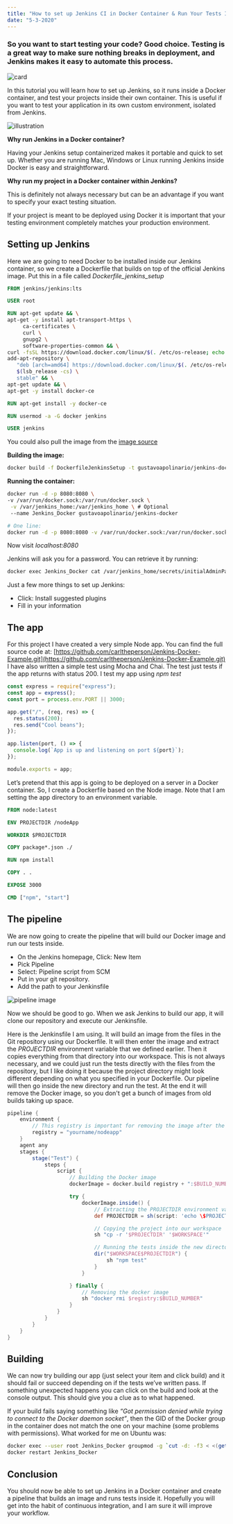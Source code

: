 ```yaml
---
title: "How to set up Jenkins CI in Docker Container & Run Your Tests Inside Their Own Container"
date: "5-3-2020"
---
```


### So you want to start testing your code? Good choice. Testing is a great way to make sure nothing breaks in deployment, and Jenkins makes it easy to automate this process.

![card](/media/jenkins-in-docker-and-tests-inside-own-container/card.jpeg)

In this tutorial you will learn how to set up Jenkins, so it runs inside a Docker container, and test your projects inside their own container. This is useful if you want to test your application in its own custom environment, isolated from Jenkins.

![illustration](/media/jenkins-in-docker-and-tests-inside-own-container/illustration.jpeg)

**Why run Jenkins in a Docker container?**

Having your Jenkins setup containerized makes it portable and quick to set up. Whether you are running Mac, Windows or Linux running Jenkins inside Docker is easy and straightforward.

**Why run my project in a Docker container within Jenkins?**

This is definitely not always necessary but can be an advantage if you want to specify your exact testing situation.

If your project is meant to be deployed using Docker it is important that your testing environment completely matches your production environment.

## Setting up Jenkins

Here we are going to need Docker to be installed inside our Jenkins container, so we create a Dockerfile that builds on top of the official Jenkins image. Put this in a file called _Dockerfile_jenkins_setup_

```dockerfile
FROM jenkins/jenkins:lts

USER root

RUN apt-get update && \
apt-get -y install apt-transport-https \
     ca-certificates \
     curl \
     gnupg2 \
     software-properties-common && \
curl -fsSL https://download.docker.com/linux/$(. /etc/os-release; echo "$ID")/gpg > /tmp/dkey; apt-key add /tmp/dkey && \
add-apt-repository \
   "deb [arch=amd64] https://download.docker.com/linux/$(. /etc/os-release; echo "$ID") \
   $(lsb_release -cs) \
   stable" && \
apt-get update && \
apt-get -y install docker-ce

RUN apt-get install -y docker-ce

RUN usermod -a -G docker jenkins

USER jenkins
```

You could also pull the image from the [image source](https://hub.docker.com/r/gustavoapolinario/jenkins-docker/dockerfile?ref=hackernoon.com)

**Building the image:**

```bash
docker build -f DockerfileJenkinsSetup -t gustavoapolinario/jenkins-docker .
```

**Running the container:**

```bash
docker run -d -p 8080:8080 \
-v /var/run/docker.sock:/var/run/docker.sock \
 -v /var/jenkins_home:/var/jenkins_home \ # Optional
 --name Jenkins_Docker gustavoapolinario/jenkins-docker

# One line:
docker run -d -p 8080:8080 -v /var/run/docker.sock:/var/run/docker.sock -v /var/jenkins_home:/var/jenkins_home --name Jenkins_Docker gustavoapolinario/jenkins-docker
```

Now visit _localhost:8080_

Jenkins will ask you for a password. You can retrieve it by running:

```bash
docker exec Jenkins_Docker cat /var/jenkins_home/secrets/initialAdminPassword
```

Just a few more things to set up Jenkins:

- Click: Install suggested plugins
- Fill in your information

## The app

For this project I have created a very simple Node app. You can find the full source code at: [https://github.com/carltheperson/Jenkins-Docker-Example.git](https://github.com/carltheperson/Jenkins-Docker-Example.git)
I have also written a simple test using Mocha and Chai. The test just tests if the app returns with status 200. I test my app using _npm test_

```javascript
const express = require("express");
const app = express();
const port = process.env.PORT || 3000;

app.get("/", (req, res) => {
  res.status(200);
  res.send("Cool beans");
});

app.listen(port, () => {
  console.log(`App is up and listening on port ${port}`);
});

module.exports = app;
```

Let’s pretend that this app is going to be deployed on a server in a Docker container. So, I create a Dockerfile based on the Node image. Note that I am setting the app directory to an environment variable.

```dockerfile
FROM node:latest

ENV PROJECTDIR /nodeApp

WORKDIR $PROJECTDIR

COPY package*.json ./

RUN npm install

COPY . .

EXPOSE 3000

CMD ["npm", "start"]
```

## The pipeline

We are now going to create the pipeline that will build our Docker image and run our tests inside.

- On the Jenkins homepage, Click: New Item
- Pick Pipeline
- Select: Pipeline script from SCM
- Put in your git repository.
- Add the path to your Jenkinsfile

![pipeline image](/media/jenkins-in-docker-and-tests-inside-own-container/pipeline.jpeg)

Now we should be good to go. When we ask Jenkins to build our app, it will clone our repository and execute our Jenkinsfile.

Here is the Jenkinsfile I am using. It will build an image from the files in the Git repository using our Dockerfile. It will then enter the image and extract the _PROJECTDIR_ environment variable that we defined earlier. Then it copies everything from that directory into our workspace. This is not always necessary, and we could just run the tests directly with the files from the repository, but I like doing it because the project directory might look different depending on what you specified in your Dockerfile.
Our pipeline will then go inside the new directory and run the test. At the end it will remove the Docker image, so you don't get a bunch of images from old builds taking up space.

```groovy
pipeline {
    environment {
        // This registry is important for removing the image after the tests
        registry = "yourname/nodeapp"
    }
    agent any
    stages {
        stage("Test") {
            steps {
                script {
                    // Building the Docker image
                    dockerImage = docker.build registry + ":$BUILD_NUMBER"

                    try {
                        dockerImage.inside() {
                            // Extracting the PROJECTDIR environment variable from inside the container
                            def PROJECTDIR = sh(script: 'echo \$PROJECTDIR', returnStdout: true).trim()

                            // Copying the project into our workspace
                            sh "cp -r '$PROJECTDIR' '$WORKSPACE'"

                            // Running the tests inside the new directory
                            dir("$WORKSPACE$PROJECTDIR") {
                                sh "npm test"
                            }
                        }

                    } finally {
                        // Removing the docker image
                        sh "docker rmi $registry:$BUILD_NUMBER"
                    }
                }
            }
        }
    }
}
```

## Building

We can now try building our app (just select your item and click build) and it should fail or succeed depending on if the tests we’ve written pass.
If something unexpected happens you can click on the build and look at the console output. This should give you a clue as to what happened.

If your build fails saying something like _“Got permission denied while trying to connect to the Docker daemon socket”_, then the GID of the Docker group in the container does not match the one on your machine (some problems with permissions). What worked for me on Ubuntu was:

```bash
docker exec --user root Jenkins_Docker groupmod -g `cut -d: -f3 < <(getent group docker)` docker
docker restart Jenkins_Docker
```

## Conclusion

You should now be able to set up Jenkins in a Docker container and create a pipeline that builds an image and runs tests inside it. Hopefully you will get into the habit of continuous integration, and I am sure it will improve your workflow.
